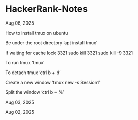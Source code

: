 # HackerRank-Notes
Aug 06, 2025

How to install tmux on ubuntu

Be under the root directory
’apt install tmux’

If waiting for cache lock 3321
sudo kill 3321
sudo kill -9 3321

To run tmux
’tmux’

To detach tmux
’ctrl b + d’

Create a new window
’tmux new -s Session1’

Split the window
’ctrl b + %’

Aug 03, 2025

Aug 02, 2025
